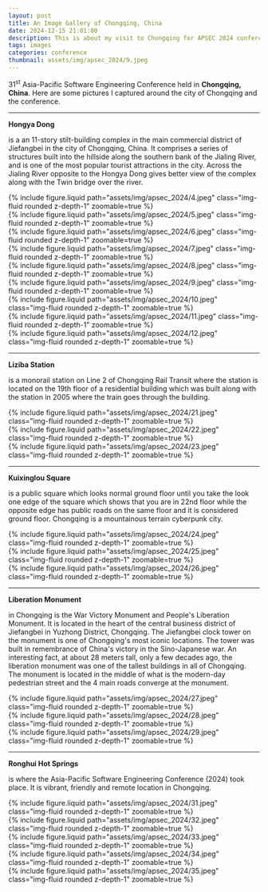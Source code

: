 ```yaml
---
layout: post
title: An Image Gallery of Chongqing, China
date: 2024-12-15 21:01:00
description: This is about my visit to Chongqing for APSEC 2024 conference.
tags: images
categories: conference
thumbnail: assets/img/apsec_2024/9.jpeg
---
```


31<sup>st</sup> Asia-Pacific Software Engineering Conference held in **Chongqing, China**. Here are some pictures I captured around the city of Chongqing and the conference.

---

**Hongya Dong**

is a an 11-story stilt-building complex in the main commercial district of Jiefangbei in the city of Chongqing, China. It comprises a series of structures built into the hillside along the southern bank of the Jialing River, and is one of the most popular tourist attractions in the city. Across the Jialing River opposite to the Hongya Dong gives better view of the complex along with the Twin bridge over the river.

<div class="row mt-3">
    <div class="col-sm mt-3 mt-md-0">
        {% include figure.liquid path="assets/img/apsec_2024/4.jpeg" class="img-fluid rounded z-depth-1" zoomable=true %}
    </div>
    <div class="col-sm mt-3 mt-md-0">
        {% include figure.liquid path="assets/img/apsec_2024/5.jpeg" class="img-fluid rounded z-depth-1" zoomable=true %}
    </div>
    <div class="col-sm mt-3 mt-md-0">
        {% include figure.liquid path="assets/img/apsec_2024/6.jpeg" class="img-fluid rounded z-depth-1" zoomable=true %}
    </div>
</div>

<div class="row mt-3">
    <div class="col-sm mt-3 mt-md-0">
        {% include figure.liquid path="assets/img/apsec_2024/7.jpeg" class="img-fluid rounded z-depth-1" zoomable=true %}
    </div>
    <div class="col-sm mt-3 mt-md-0">
        {% include figure.liquid path="assets/img/apsec_2024/8.jpeg" class="img-fluid rounded z-depth-1" zoomable=true %}
    </div>
    <div class="col-sm mt-3 mt-md-0">
        {% include figure.liquid path="assets/img/apsec_2024/9.jpeg" class="img-fluid rounded z-depth-1" zoomable=true %}
    </div>
</div>

<div class="row mt-3">
    <div class="col-sm mt-3 mt-md-0">
        {% include figure.liquid path="assets/img/apsec_2024/10.jpeg" class="img-fluid rounded z-depth-1" zoomable=true %}
    </div>
    <div class="col-sm mt-3 mt-md-0">
        {% include figure.liquid path="assets/img/apsec_2024/11.jpeg" class="img-fluid rounded z-depth-1" zoomable=true %}
    </div>
    <div class="col-sm mt-3 mt-md-0">
        {% include figure.liquid path="assets/img/apsec_2024/12.jpeg" class="img-fluid rounded z-depth-1" zoomable=true %}
    </div>
</div>

---

**Liziba Station**

is a monorail station on Line 2 of Chongqing Rail Transit where the station is located on the 19th floor of a residential building which was built along with the station in 2005 where the train goes through the building.

<div class="row mt-3">
    <div class="col-sm mt-3 mt-md-0">
        {% include figure.liquid path="assets/img/apsec_2024/21.jpeg" class="img-fluid rounded z-depth-1" zoomable=true %}
    </div>
    <div class="col-sm mt-3 mt-md-0">
        {% include figure.liquid path="assets/img/apsec_2024/22.jpeg" class="img-fluid rounded z-depth-1" zoomable=true %}
    </div>
    <div class="col-sm mt-3 mt-md-0">
        {% include figure.liquid path="assets/img/apsec_2024/23.jpeg" class="img-fluid rounded z-depth-1" zoomable=true %}
    </div>
</div>

---

**Kuixinglou Square**

is a public square which looks normal ground floor until you take the look one edge of the square which shows that you are in 22nd floor while the opposite edge has public roads on the same floor and it is considered ground floor. Chongqing is a mountainous terrain cyberpunk city.

<div class="row mt-3">
    <div class="col-sm mt-3 mt-md-0">
        {% include figure.liquid path="assets/img/apsec_2024/24.jpeg" class="img-fluid rounded z-depth-1" zoomable=true %}
    </div>
    <div class="col-sm mt-3 mt-md-0">
        {% include figure.liquid path="assets/img/apsec_2024/25.jpeg" class="img-fluid rounded z-depth-1" zoomable=true %}
    </div>
    <div class="col-sm mt-3 mt-md-0">
        {% include figure.liquid path="assets/img/apsec_2024/26.jpeg" class="img-fluid rounded z-depth-1" zoomable=true %}
    </div>
</div>

---

**Liberation Monument**

in Chongqing is the War Victory Monument and People's Liberation Monument. It is located in the heart of the central business district of Jiefangbei in Yuzhong District, Chongqing. The Jiefangbei clock tower on the monument is one of Chongqing's most iconic locations. The tower was built in remembrance of China's victory in the Sino-Japanese war. An interesting fact, at about 28 meters tall, only a few decades ago, the liberation monument was one of the tallest buildings in all of Chongqing. The monument is located in the middle of what is the modern-day pedestrian street and the 4 main roads converge at the monument.

<div class="row mt-3">
    <div class="col-sm mt-3 mt-md-0">
        {% include figure.liquid path="assets/img/apsec_2024/27.jpeg" class="img-fluid rounded z-depth-1" zoomable=true %}
    </div>
    <div class="col-sm mt-3 mt-md-0">
        {% include figure.liquid path="assets/img/apsec_2024/28.jpeg" class="img-fluid rounded z-depth-1" zoomable=true %}
    </div>
    <div class="col-sm mt-3 mt-md-0">
        {% include figure.liquid path="assets/img/apsec_2024/29.jpeg" class="img-fluid rounded z-depth-1" zoomable=true %}
    </div>
</div>

---

**Ronghui Hot Springs**

is where the Asia-Pacific Software Engineering Conference (2024) took place. It is vibrant, friendly and remote location in Chongqing.

<div class="row mt-3">
    <div class="col-sm mt-3 mt-md-0">
        {% include figure.liquid path="assets/img/apsec_2024/31.jpeg" class="img-fluid rounded z-depth-1" zoomable=true %}
    </div>
    <div class="col-sm mt-3 mt-md-0">
        {% include figure.liquid path="assets/img/apsec_2024/32.jpeg" class="img-fluid rounded z-depth-1" zoomable=true %}
    </div>
    <div class="col-sm mt-3 mt-md-0">
        {% include figure.liquid path="assets/img/apsec_2024/33.jpeg" class="img-fluid rounded z-depth-1" zoomable=true %}
    </div>
        <div class="col-sm mt-3 mt-md-0">
        {% include figure.liquid path="assets/img/apsec_2024/34.jpeg" class="img-fluid rounded z-depth-1" zoomable=true %}
    </div>
        <div class="col-sm mt-3 mt-md-0">
        {% include figure.liquid path="assets/img/apsec_2024/35.jpeg" class="img-fluid rounded z-depth-1" zoomable=true %}
    </div>
</div>
